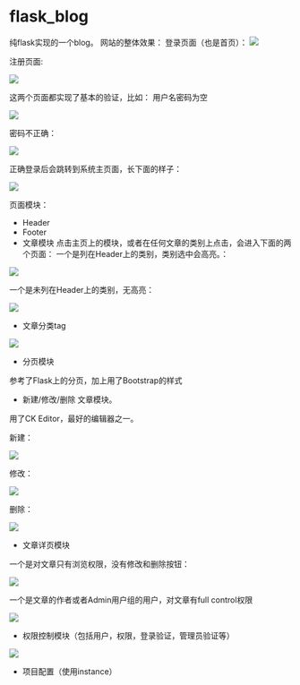 # flask_blog
纯flask实现的一个blog。
网站的整体效果：
登录页面（也是首页）：
![](http://mmbiz.qpic.cn/mmbiz_png/KrjxpeiaZUP6OdRkcKO9IJ98QiarEpibKwJ74OrcrFlpqTKKElJQwf8QfibUPzrC5MlHTnaZaUytrPHCsdCLG3wyrw/640?wx_fmt=png&tp=webp&wxfrom=5&wx_lazy=1)

注册页面:

![](http://mmbiz.qpic.cn/mmbiz_png/KrjxpeiaZUP6OdRkcKO9IJ98QiarEpibKwJW3EwHMR1MykbreTWgvZzNkpxKh6Ky76yvMWvGZjoydHGZZCPicAdkLA/640?wx_fmt=png&tp=webp&wxfrom=5&wx_lazy=1)

这两个页面都实现了基本的验证，比如：
用户名密码为空

![](http://mmbiz.qpic.cn/mmbiz_png/KrjxpeiaZUP6OdRkcKO9IJ98QiarEpibKwJOpiaiaXAbnfZPcxvib9Ria8RF2pbibjeuLFAib4rjvbPTP5FQtATP9mlM1fg/640?wx_fmt=png&tp=webp&wxfrom=5&wx_lazy=1)

密码不正确：

![](http://mmbiz.qpic.cn/mmbiz_png/KrjxpeiaZUP6OdRkcKO9IJ98QiarEpibKwJPmPQYJqOAWDCia7qse4JhUS5NInGylgsnvsKwXic9EUN1cicm6m8icJgBg/640?wx_fmt=png&tp=webp&wxfrom=5&wx_lazy=1)

正确登录后会跳转到系统主页面，长下面的样子：

![](http://mmbiz.qpic.cn/mmbiz_png/KrjxpeiaZUP7Gvmv3UOgC86yKRtnF6dP2oCYb6xxT6ib3DyI5lyQVUgGkR40lWOXkJ5SyhR1wnKNdNp210g3eaCw/640?wx_fmt=png&tp=webp&wxfrom=5&wx_lazy=1)

页面模块：
- Header
- Footer
- 文章模块
点击主页上的模块，或者在任何文章的类别上点击，会进入下面的两个页面：
一个是列在Header上的类别，类别选中会高亮。：

![](http://mmbiz.qpic.cn/mmbiz_png/KrjxpeiaZUP7Gvmv3UOgC86yKRtnF6dP2Fia0BiabtoYz4XVtH7IfC4sNoeLkIr10W3iaLSlGy2MgtuNmf3z7SlcPQ/640?wx_fmt=png&tp=webp&wxfrom=5&wx_lazy=1)

一个是未列在Header上的类别，无高亮：

![](http://mmbiz.qpic.cn/mmbiz_png/KrjxpeiaZUP7Gvmv3UOgC86yKRtnF6dP2VfkhmiaMFwNgWAlibXRSgO20nia1tlqt0caQyjuqV5qQa60Lz4ibMx3ubA/640?wx_fmt=png&tp=webp&wxfrom=5&wx_lazy=1)

- 文章分类tag

![](https://camo.githubusercontent.com/ec42aff413508cf5aa717dfbbbde201b9f753d07/687474703a2f2f6d6d62697a2e717069632e636e2f6d6d62697a5f706e672f4b726a78706569615a55503747766d7633554f67433836794b52746e463664503256666b686d69614d46774e6757416c6962585253674f32306e696131746c717430636151796a7571563571516136304c7a3469624d78337562412f3634303f77785f666d743d706e672674703d7765627026777866726f6d3d352677785f6c617a793d31)

- 分页模块

参考了Flask上的分页，加上用了Bootstrap的样式

- 新建/修改/删除 文章模块。

用了CK Editor，最好的编辑器之一。

新建：

![](http://mmbiz.qpic.cn/mmbiz_png/KrjxpeiaZUP7Gvmv3UOgC86yKRtnF6dP2LQd7aS37pH3Dhcy2bCicRNzYygZz8xTOtvZicBAWNzibGuPX2ibVbOznwQ/640?wx_fmt=png&tp=webp&wxfrom=5&wx_lazy=1)

修改：

![](http://mmbiz.qpic.cn/mmbiz_png/KrjxpeiaZUP7Gvmv3UOgC86yKRtnF6dP2BrksHfJBze715jUibLvibHkwWPLichGg7yxcmWmA8TNSGzndbjHI5Yucg/640?wx_fmt=png&tp=webp&wxfrom=5&wx_lazy=1)

删除：

![](http://mmbiz.qpic.cn/mmbiz_png/KrjxpeiaZUP7Gvmv3UOgC86yKRtnF6dP2McUkXGKjP7tjx3xw1cEpLoQjtTso6dv5LibLAqz1rKufVx99ajS7kbQ/640?wx_fmt=png&tp=webp&wxfrom=5&wx_lazy=1)

- 文章详页模块

一个是对文章只有浏览权限，没有修改和删除按钮：

![](http://mmbiz.qpic.cn/mmbiz_png/KrjxpeiaZUP7Gvmv3UOgC86yKRtnF6dP2MNWttZH8uxLgpGXZhviawhzjt9cdjuSuNgO3lMaLYhWBk4yNtkLFjfQ/640?wx_fmt=png&tp=webp&wxfrom=5&wx_lazy=1)

一个是文章的作者或者Admin用户组的用户，对文章有full control权限

![](http://mmbiz.qpic.cn/mmbiz_png/KrjxpeiaZUP7Gvmv3UOgC86yKRtnF6dP2ExRpSGxYlbtlcgbeVNKZYURG5kFBPzhJ1u8JaAxCos1icvU6zQB1UDQ/640?wx_fmt=png&tp=webp&wxfrom=5&wx_lazy=1)

- 权限控制模块（包括用户，权限，登录验证，管理员验证等）

![](http://mmbiz.qpic.cn/mmbiz_png/KrjxpeiaZUP7Gvmv3UOgC86yKRtnF6dP200dpibT1JibEvfsia4lYvMeM71WorsKgPfOq9eZibGNI87NKic8ItSvpRkA/640?wx_fmt=png&tp=webp&wxfrom=5&wx_lazy=1)

- 项目配置（使用instance）

